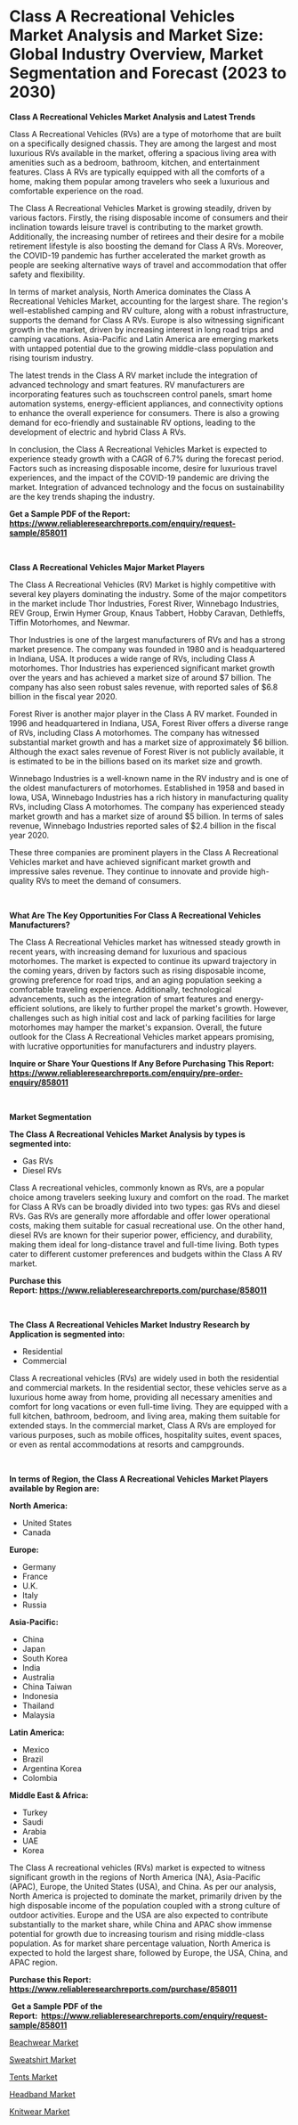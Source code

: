 <p><h1>Class A Recreational Vehicles Market Analysis and Market Size: Global Industry Overview, Market Segmentation and Forecast (2023 to 2030)</h1></p><p><strong>Class A Recreational Vehicles Market Analysis and Latest Trends</strong></p>
<p><p>Class A Recreational Vehicles (RVs) are a type of motorhome that are built on a specifically designed chassis. They are among the largest and most luxurious RVs available in the market, offering a spacious living area with amenities such as a bedroom, bathroom, kitchen, and entertainment features. Class A RVs are typically equipped with all the comforts of a home, making them popular among travelers who seek a luxurious and comfortable experience on the road.</p><p>The Class A Recreational Vehicles Market is growing steadily, driven by various factors. Firstly, the rising disposable income of consumers and their inclination towards leisure travel is contributing to the market growth. Additionally, the increasing number of retirees and their desire for a mobile retirement lifestyle is also boosting the demand for Class A RVs. Moreover, the COVID-19 pandemic has further accelerated the market growth as people are seeking alternative ways of travel and accommodation that offer safety and flexibility.</p><p>In terms of market analysis, North America dominates the Class A Recreational Vehicles Market, accounting for the largest share. The region's well-established camping and RV culture, along with a robust infrastructure, supports the demand for Class A RVs. Europe is also witnessing significant growth in the market, driven by increasing interest in long road trips and camping vacations. Asia-Pacific and Latin America are emerging markets with untapped potential due to the growing middle-class population and rising tourism industry.</p><p>The latest trends in the Class A RV market include the integration of advanced technology and smart features. RV manufacturers are incorporating features such as touchscreen control panels, smart home automation systems, energy-efficient appliances, and connectivity options to enhance the overall experience for consumers. There is also a growing demand for eco-friendly and sustainable RV options, leading to the development of electric and hybrid Class A RVs.</p><p>In conclusion, the Class A Recreational Vehicles Market is expected to experience steady growth with a CAGR of 6.7% during the forecast period. Factors such as increasing disposable income, desire for luxurious travel experiences, and the impact of the COVID-19 pandemic are driving the market. Integration of advanced technology and the focus on sustainability are the key trends shaping the industry.</p></p>
<p><strong>Get a Sample PDF of the Report:&nbsp; <a href="https://www.reliableresearchreports.com/enquiry/request-sample/858011">https://www.reliableresearchreports.com/enquiry/request-sample/858011</a></strong></p>
<p>&nbsp;</p>
<p><strong>Class A Recreational Vehicles Major Market Players</strong></p>
<p><p>The Class A Recreational Vehicles (RV) Market is highly competitive with several key players dominating the industry. Some of the major competitors in the market include Thor Industries, Forest River, Winnebago Industries, REV Group, Erwin Hymer Group, Knaus Tabbert, Hobby Caravan, Dethleffs, Tiffin Motorhomes, and Newmar. </p><p>Thor Industries is one of the largest manufacturers of RVs and has a strong market presence. The company was founded in 1980 and is headquartered in Indiana, USA. It produces a wide range of RVs, including Class A motorhomes. Thor Industries has experienced significant market growth over the years and has achieved a market size of around $7 billion. The company has also seen robust sales revenue, with reported sales of $6.8 billion in the fiscal year 2020.</p><p>Forest River is another major player in the Class A RV market. Founded in 1996 and headquartered in Indiana, USA, Forest River offers a diverse range of RVs, including Class A motorhomes. The company has witnessed substantial market growth and has a market size of approximately $6 billion. Although the exact sales revenue of Forest River is not publicly available, it is estimated to be in the billions based on its market size and growth.</p><p>Winnebago Industries is a well-known name in the RV industry and is one of the oldest manufacturers of motorhomes. Established in 1958 and based in Iowa, USA, Winnebago Industries has a rich history in manufacturing quality RVs, including Class A motorhomes. The company has experienced steady market growth and has a market size of around $5 billion. In terms of sales revenue, Winnebago Industries reported sales of $2.4 billion in the fiscal year 2020.</p><p>These three companies are prominent players in the Class A Recreational Vehicles market and have achieved significant market growth and impressive sales revenue. They continue to innovate and provide high-quality RVs to meet the demand of consumers.</p></p>
<p>&nbsp;</p>
<p><strong>What Are The Key Opportunities For Class A Recreational Vehicles Manufacturers?</strong></p>
<p><p>The Class A Recreational Vehicles market has witnessed steady growth in recent years, with increasing demand for luxurious and spacious motorhomes. The market is expected to continue its upward trajectory in the coming years, driven by factors such as rising disposable income, growing preference for road trips, and an aging population seeking a comfortable traveling experience. Additionally, technological advancements, such as the integration of smart features and energy-efficient solutions, are likely to further propel the market's growth. However, challenges such as high initial cost and lack of parking facilities for large motorhomes may hamper the market's expansion. Overall, the future outlook for the Class A Recreational Vehicles market appears promising, with lucrative opportunities for manufacturers and industry players.</p></p>
<p><strong>Inquire or Share Your Questions If Any Before Purchasing This Report: <a href="https://www.reliableresearchreports.com/enquiry/pre-order-enquiry/858011">https://www.reliableresearchreports.com/enquiry/pre-order-enquiry/858011</a></strong></p>
<p>&nbsp;</p>
<p><strong>Market Segmentation</strong></p>
<p><strong>The Class A Recreational Vehicles Market Analysis by types is segmented into:</strong></p>
<p><ul><li>Gas RVs</li><li>Diesel RVs</li></ul></p>
<p><p>Class A recreational vehicles, commonly known as RVs, are a popular choice among travelers seeking luxury and comfort on the road. The market for Class A RVs can be broadly divided into two types: gas RVs and diesel RVs. Gas RVs are generally more affordable and offer lower operational costs, making them suitable for casual recreational use. On the other hand, diesel RVs are known for their superior power, efficiency, and durability, making them ideal for long-distance travel and full-time living. Both types cater to different customer preferences and budgets within the Class A RV market.</p></p>
<p><strong>Purchase this Report:&nbsp;<a href="https://www.reliableresearchreports.com/purchase/858011">https://www.reliableresearchreports.com/purchase/858011</a></strong></p>
<p>&nbsp;</p>
<p><strong>The Class A Recreational Vehicles Market Industry Research by Application is segmented into:</strong></p>
<p><ul><li>Residential</li><li>Commercial</li></ul></p>
<p><p>Class A recreational vehicles (RVs) are widely used in both the residential and commercial markets. In the residential sector, these vehicles serve as a luxurious home away from home, providing all necessary amenities and comfort for long vacations or even full-time living. They are equipped with a full kitchen, bathroom, bedroom, and living area, making them suitable for extended stays. In the commercial market, Class A RVs are employed for various purposes, such as mobile offices, hospitality suites, event spaces, or even as rental accommodations at resorts and campgrounds.</p></p>
<p>&nbsp;</p>
<p><strong>In terms of Region, the Class A Recreational Vehicles Market Players available by Region are:</strong></p>
<p>
    <p> <strong> North America: </strong>
        <ul>
            <li>United States</li>
            <li>Canada</li>
        </ul>
        </p> 
    <p> <strong> Europe: </strong>
        <ul>
            <li>Germany</li>
            <li>France</li>
            <li>U.K.</li>
            <li>Italy</li>
            <li>Russia</li>
        </ul>
        </p> 
    <p> <strong> Asia-Pacific: </strong>
        <ul>
            <li>China</li>
            <li>Japan</li>
            <li>South Korea</li>
            <li>India</li>
            <li>Australia</li>
            <li>China Taiwan</li>
            <li>Indonesia</li>
            <li>Thailand</li>
            <li>Malaysia</li>
        </ul>
        </p> 
    <p> <strong> Latin America: </strong>
        <ul>
            <li>Mexico</li>
            <li>Brazil</li>
            <li>Argentina Korea</li>
            <li>Colombia</li>
        </ul>
        </p> 
    <p> <strong> Middle East & Africa: </strong>
        <ul>
            <li>Turkey</li>
            <li>Saudi</li>
            <li>Arabia</li>
            <li>UAE</li>
            <li>Korea</li>
        </ul>
    </p>
    </p>
<p><p>The Class A recreational vehicles (RVs) market is expected to witness significant growth in the regions of North America (NA), Asia-Pacific (APAC), Europe, the United States (USA), and China. As per our analysis, North America is projected to dominate the market, primarily driven by the high disposable income of the population coupled with a strong culture of outdoor activities. Europe and the USA are also expected to contribute substantially to the market share, while China and APAC show immense potential for growth due to increasing tourism and rising middle-class population. As for market share percentage valuation, North America is expected to hold the largest share, followed by Europe, the USA, China, and APAC region.</p></p>
<p><strong>Purchase this Report: <a href="https://www.reliableresearchreports.com/purchase/858011">https://www.reliableresearchreports.com/purchase/858011</a></strong></p>
<p>&nbsp;<strong>Get a Sample PDF of the Report:&nbsp;&nbsp;<a href="https://www.reliableresearchreports.com/enquiry/request-sample/858011">https://www.reliableresearchreports.com/enquiry/request-sample/858011</a></strong></p>
<p><strong></strong></p>
<p><p><a href="https://medium.com/@karleeprice82/beachwear-market-share-evolution-and-market-growth-trends-2023-2030-4608e2a3a6a8">Beachwear Market</a></p><p><a href="https://medium.com/@cruzdamore75/sweatshirt-market-exploring-market-share-market-trends-and-future-growth-8075bfa01f11">Sweatshirt Market</a></p><p><a href="https://medium.com/@germanwolff65/tents-market-size-and-market-trends-complete-industry-overview-2023-to-2030-d69136cf37f5">Tents Market</a></p><p><a href="https://medium.com/@verlielesch1927/headband-market-insights-into-market-cagr-market-trends-and-growth-strategies-2d0210324331">Headband Market</a></p><p><a href="https://medium.com/@alethaebert2013/knitwear-market-size-and-market-trends-complete-industry-overview-2023-to-2030-374aa2f37e23">Knitwear Market</a></p></p>